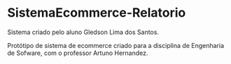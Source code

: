 # SistemaEcommerce-Relatorio

Sistema criado pelo aluno Gledson Lima dos Santos.

Protótipo de sistema de ecommerce criado para a disciplina de Engenharia de Sofware, com o professor Artuno Hernandez.

